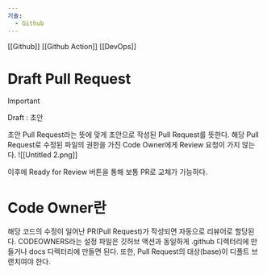 ```yaml
---
기술:
  - Github
---
```

[[Github]] [[Github Action]] [[DevOps]]
# Draft Pull Request

> [!important]  
> Draft : 초안  

초안 Pull Request라는 뜻에 맞게 초안으로 작성된 Pull Request를 뜻한다.
해당 Pull Request로 수정된 파일의 권한을 가진 Code Owner에게 Review 요청이 가지 않는다.
![[Untitled 2.png]]

이후에 Ready for Review 버튼을 통해 보통 PR로 교체가 가능하다.

# Code Owner란

해당 코드의 수정이 일어난 PR(Pull Request)가 작성되면 자동으로 리뷰어로 할당된다.
CODEOWNERS라는 설정 파일은 깃허브 액션과 동일하게 .github 디렉터리에 만들거나 docs 디렉터리에 만들면 된다.
또한, Pull Request의 대상(base)이 디폴트 브랜치여야 한다.